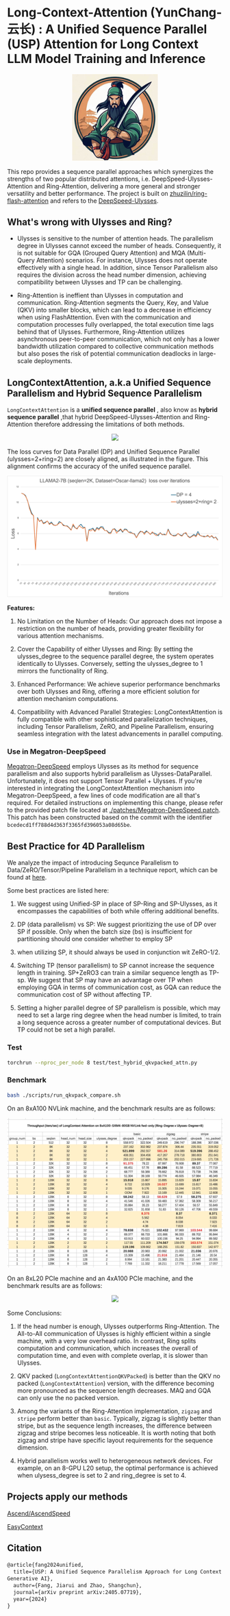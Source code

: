 # Long-Context-Attention (YunChang-云长) : A Unified Sequence Parallel (USP) Attention for Long Context LLM Model Training and Inference

<p align="center">
    <img src="./media/yun_chang.jpg" width="200" />
</p>

This repo provides a sequence parallel approaches which synergizes the strengths of two popular distributed attentions, i.e. DeepSpeed-Ulysses-Attention and Ring-Attention, delivering a more general and stronger versatility and better performance. 
The project is built on [zhuzilin/ring-flash-attention](https://github.com/zhuzilin/ring-flash-attention) and refers to the [DeepSpeed-Ulysses](https://github.com/microsoft/DeepSpeed/blob/master/blogs/deepspeed-ulysses/README.md).

## What's wrong with Ulysses and Ring?

- Ulysses is sensitive to the number of attention heads. 
The parallelism degree in Ulysses cannot exceed the number of heads. 
Consequently, it is not suitable for GQA (Grouped Query Attention) and MQA (Multi-Query Attention) scenarios. For instance, Ulysses does not operate effectively with a single head. 
In addition, since Tensor Parallelism also requires the division across the head number dimension, achieving compatibility between Ulysses and TP can be challenging.

- Ring-Attention is ineffient than Ulysses in computation and communication.
Ring-Attention segments the Query, Key, and Value (QKV) into smaller blocks, which can lead to a decrease in efficiency when using FlashAttention.
Even with the communication and computation processes fully overlapped, the total execution time lags behind that of Ulysses. 
Furthermore, Ring-Attention utilizes asynchronous peer-to-peer communication, which not only has a lower bandwidth utilization compared to collective communication methods but also poses the risk of potential communication deadlocks in large-scale deployments.


## LongContextAttention, a.k.a Unified Sequence Parallelism and Hybrid Sequence Parallelism

`LongContextAttention` is a **unified sequence parallel** , also know as **hybrid sequence parallel** ,that hybrid DeepSpeed-Ulysses-Attention and Ring-Attention therefore addressing the limitations of both methods.

<p align="center">
    <img src="./media/hybrid_seqparallel.png">
</p>

The loss curves for Data Parallel (DP) and Unified Sequence Parallel (ulysses=2+ring=2) are closely aligned, as illustrated in the figure. This alignment confirms the accuracy of the unifed sequence parallel.

<p align="center">
    <img src="./media/loss.png">
</p>

**Features:**

1. No Limitation on the Number of Heads: Our approach does not impose a restriction on the number of heads, providing greater flexibility for various attention mechanisms.

2. Cover the Capability of either Ulysses and Ring: By setting the ulysses_degree to the sequence parallel degree, the system operates identically to Ulysses. Conversely, setting the ulysses_degree to 1 mirrors the functionality of Ring.

3. Enhanced Performance: We achieve superior performance benchmarks over both Ulysses and Ring, offering a more efficient solution for attention mechanism computations.

4. Compatibility with Advanced Parallel Strategies: LongContextAttention is fully compatible with other sophisticated parallelization techniques, including Tensor Parallelism, ZeRO, and Pipeline Parallelism, ensuring seamless integration with the latest advancements in parallel computing.

### Use in Megatron-DeepSpeed

[Megatron-DeepSpeed](https://github.com/microsoft/Megatron-DeepSpeed) employs Ulysses as its method for sequence parallelism and also supports hybrid parallelism as Ulysses-DataParallel. Unfortunately, it does not support Tensor Parallel + Ulysses. If you're interested in integrating the LongContextAttention mechanism into Megatron-DeepSpeed, a few lines of code modification are all that's required.
For detailed instructions on implementing this change, please refer to the provided patch file located at [./patches/Megatron-DeepSpeed.patch](./patches/Megatron-DeepSpeed.patch). This patch has been constructed based on the commit with the identifier `bcedecd1ff788d4d363f3365fd396053a08d65be`.



## Best Practice for 4D Parallelism


We analyze the impact of introducing Sequnce Parallelism to Data/ZeRO/Tensor/Pipeline Parallelism in a technique report, which can be found at [here](./media/unified_seq_parallel_tech_report.pdf).

Some best practices are listed here:

1. We suggest using Unified-SP in place of SP-Ring and SP-Ulysses, as it encompasses the capabilities of both while offering additional benefits.

2. DP (data parallelism) vs SP: We suggest prioritizing the use of DP over SP if possible. 
Only when the batch size (bs) is insufficient for partitioning should one consider whether to employ SP

3.  when utilizing SP, it should always be used in conjunction wit ZeRO-1/2.

4.  Switching TP (tensor parallelism) to SP cannot increase the sequence length in training. SP+ZeRO3 can train a similar sequence length as TP-sp. We suggest that SP may have an advantage over TP when employing GQA in terms of communication cost, as GQA can reduce the communication cost of SP without affecting TP.

5. Setting a higher parallel degree of SP parallelism is possible, which may need to set a large ring degree when the head number is limited, to train a long sequence across a greater number of computational devices. But TP could not be set a high parallel.

### Test

```bash
torchrun --nproc_per_node 8 test/test_hybrid_qkvpacked_attn.py
```

### Benchmark


```bash
bash ./scripts/run_qkvpack_compare.sh
```

On an 8xA100 NVLink machine, and the benchmark results are as follows:

<p align="center">
    <img src="./media/benchmark_results.png">
</p>

On an 8xL20 PCIe machine and an 4xA100 PCIe machine, and the benchmark results are as follows:

<p align="center">
    <img src="./media/pcie_machine.jpg">
</p>

Some Conclusions:

1. If the head number is enough, Ulysses outperforms Ring-Attention. The All-to-All communication of Ulysses is highly efficient within a single machine, with a very low overhead ratio. In contrast, Ring splits computation and communication, which increases the overall of computation time, and even with complete overlap, it is slower than Ulysses.

2. QKV packed (`LongContextAttentionQKVPacked`) is better than the QKV no packed (`LongContextAttention`) version, with the difference becoming more pronounced as the sequence length decreases. MAQ and GQA can only use the no packed version.

3. Among the variants of the Ring-Attention implementation, `zigzag` and `stripe` perform better than `basic`. Typically, zigzag is slightly better than stripe, but as the sequence length increases, the difference between zigzag and stripe becomes less noticeable. It is worth noting that both zigzag and stripe have specific layout requirements for the sequence dimension.

4. Hybrid parallelism works well to heterogeneous network devices. For example, on an 8-GPU L20 setup, the optimal performance is achieved when ulysess_degree is set to 2 and ring_degree is set to 4.

## Projects apply our methods

[Ascend/AscendSpeed](https://gitee.com/ascend/AscendSpeed/blob/master/docs/features/hybrid-context-parallel.md)

[EasyContext](https://github.com/jzhang38/EasyContext)

## Citation
```
@article{fang2024unified,
  title={USP: A Unified Sequence Parallelism Approach for Long Context Generative AI},
  author={Fang, Jiarui and Zhao, Shangchun},
  journal={arXiv preprint arXiv:2405.07719},
  year={2024}
}
```
